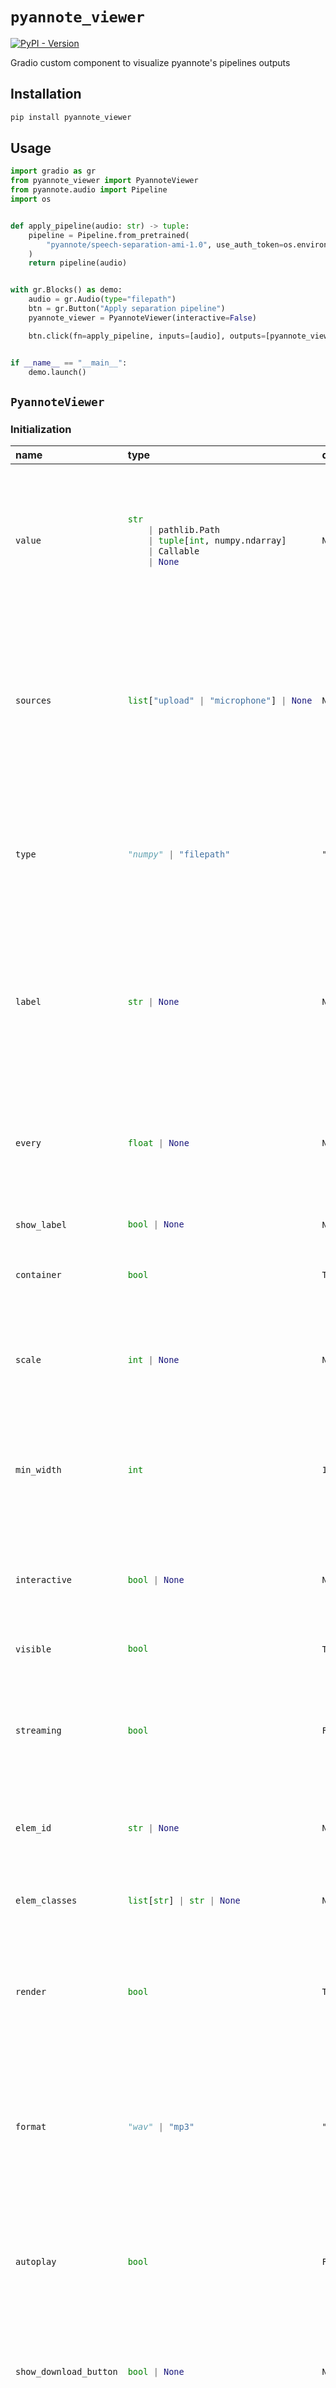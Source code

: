 
# `pyannote_viewer`
<a href="https://pypi.org/project/pyannote_viewer/" target="_blank"><img alt="PyPI - Version" src="https://img.shields.io/pypi/v/pyannote_viewer"></a>  

Gradio custom component to visualize pyannote's pipelines outputs

## Installation

```bash
pip install pyannote_viewer
```

## Usage

```python
import gradio as gr
from pyannote_viewer import PyannoteViewer
from pyannote.audio import Pipeline
import os


def apply_pipeline(audio: str) -> tuple:
    pipeline = Pipeline.from_pretrained(
        "pyannote/speech-separation-ami-1.0", use_auth_token=os.environ["HF_TOKEN"]
    )
    return pipeline(audio)


with gr.Blocks() as demo:
    audio = gr.Audio(type="filepath")
    btn = gr.Button("Apply separation pipeline")
    pyannote_viewer = PyannoteViewer(interactive=False)

    btn.click(fn=apply_pipeline, inputs=[audio], outputs=[pyannote_viewer])


if __name__ == "__main__":
    demo.launch()

```

## `PyannoteViewer`

### Initialization

<table>
<thead>
<tr>
<th align="left">name</th>
<th align="left" style="width: 25%;">type</th>
<th align="left">default</th>
<th align="left">description</th>
</tr>
</thead>
<tbody>
<tr>
<td align="left"><code>value</code></td>
<td align="left" style="width: 25%;">

```python
str
    | pathlib.Path
    | tuple[int, numpy.ndarray]
    | Callable
    | None
```

</td>
<td align="left"><code>None</code></td>
<td align="left">A path, URL, or [sample_rate, numpy array] tuple (sample rate in Hz, audio data as a float or int numpy array) for the default value that SourceViewer component is going to take. If callable, the function will be called whenever the app loads to set the initial value of the component.</td>
</tr>

<tr>
<td align="left"><code>sources</code></td>
<td align="left" style="width: 25%;">

```python
list["upload" | "microphone"] | None
```

</td>
<td align="left"><code>None</code></td>
<td align="left">A list of sources permitted for audio. "upload" creates a box where user can drop an audio file, "microphone" creates a microphone input. The first element in the list will be used as the default source. If None, defaults to ["upload", "microphone"], or ["microphone"] if `streaming` is True.</td>
</tr>

<tr>
<td align="left"><code>type</code></td>
<td align="left" style="width: 25%;">

```python
"numpy" | "filepath"
```

</td>
<td align="left"><code>"numpy"</code></td>
<td align="left">The format the audio file is converted to before being passed into the prediction function. "numpy" converts the audio to a tuple consisting of: (int sample rate, numpy.array for the data), "filepath" passes a str path to a temporary file containing the audio.</td>
</tr>

<tr>
<td align="left"><code>label</code></td>
<td align="left" style="width: 25%;">

```python
str | None
```

</td>
<td align="left"><code>None</code></td>
<td align="left">The label for this component. Appears above the component and is also used as the header if there are a table of examples for this component. If None and used in a `gr.Interface`, the label will be the name of the parameter this component is assigned to.</td>
</tr>

<tr>
<td align="left"><code>every</code></td>
<td align="left" style="width: 25%;">

```python
float | None
```

</td>
<td align="left"><code>None</code></td>
<td align="left">If `value` is a callable, run the function 'every' number of seconds while the client connection is open. Has no effect otherwise. The event can be accessed (e.g. to cancel it) via this component's .load_event attribute.</td>
</tr>

<tr>
<td align="left"><code>show_label</code></td>
<td align="left" style="width: 25%;">

```python
bool | None
```

</td>
<td align="left"><code>None</code></td>
<td align="left">if True, will display label.</td>
</tr>

<tr>
<td align="left"><code>container</code></td>
<td align="left" style="width: 25%;">

```python
bool
```

</td>
<td align="left"><code>True</code></td>
<td align="left">If True, will place the component in a container - providing some extra padding around the border.</td>
</tr>

<tr>
<td align="left"><code>scale</code></td>
<td align="left" style="width: 25%;">

```python
int | None
```

</td>
<td align="left"><code>None</code></td>
<td align="left">Relative width compared to adjacent Components in a Row. For example, if Component A has scale=2, and Component B has scale=1, A will be twice as wide as B. Should be an integer.</td>
</tr>

<tr>
<td align="left"><code>min_width</code></td>
<td align="left" style="width: 25%;">

```python
int
```

</td>
<td align="left"><code>160</code></td>
<td align="left">Minimum pixel width, will wrap if not sufficient screen space to satisfy this value. If a certain scale value results in this Component being narrower than min_width, the min_width parameter will be respected first.</td>
</tr>

<tr>
<td align="left"><code>interactive</code></td>
<td align="left" style="width: 25%;">

```python
bool | None
```

</td>
<td align="left"><code>None</code></td>
<td align="left">If True, will allow users to upload and edit an audio file. If False, can only be used to play audio. If not provided, this is inferred based on whether the component is used as an input or output.</td>
</tr>

<tr>
<td align="left"><code>visible</code></td>
<td align="left" style="width: 25%;">

```python
bool
```

</td>
<td align="left"><code>True</code></td>
<td align="left">If False, component will be hidden.</td>
</tr>

<tr>
<td align="left"><code>streaming</code></td>
<td align="left" style="width: 25%;">

```python
bool
```

</td>
<td align="left"><code>False</code></td>
<td align="left">If set to True when used in a `live` interface as an input, will automatically stream webcam feed. When used set as an output, takes audio chunks yield from the backend and combines them into one streaming audio output.</td>
</tr>

<tr>
<td align="left"><code>elem_id</code></td>
<td align="left" style="width: 25%;">

```python
str | None
```

</td>
<td align="left"><code>None</code></td>
<td align="left">An optional string that is assigned as the id of this component in the HTML DOM. Can be used for targeting CSS styles.</td>
</tr>

<tr>
<td align="left"><code>elem_classes</code></td>
<td align="left" style="width: 25%;">

```python
list[str] | str | None
```

</td>
<td align="left"><code>None</code></td>
<td align="left">An optional list of strings that are assigned as the classes of this component in the HTML DOM. Can be used for targeting CSS styles.</td>
</tr>

<tr>
<td align="left"><code>render</code></td>
<td align="left" style="width: 25%;">

```python
bool
```

</td>
<td align="left"><code>True</code></td>
<td align="left">If False, component will not render be rendered in the Blocks context. Should be used if the intention is to assign event listeners now but render the component later.</td>
</tr>

<tr>
<td align="left"><code>format</code></td>
<td align="left" style="width: 25%;">

```python
"wav" | "mp3"
```

</td>
<td align="left"><code>"wav"</code></td>
<td align="left">The file format to save audio files. Either 'wav' or 'mp3'. wav files are lossless but will tend to be larger files. mp3 files tend to be smaller. Default is wav. Applies both when this component is used as an input (when `type` is "format") and when this component is used as an output.</td>
</tr>

<tr>
<td align="left"><code>autoplay</code></td>
<td align="left" style="width: 25%;">

```python
bool
```

</td>
<td align="left"><code>False</code></td>
<td align="left">Whether to automatically play the audio when the component is used as an output. Note: browsers will not autoplay audio files if the user has not interacted with the page yet.</td>
</tr>

<tr>
<td align="left"><code>show_download_button</code></td>
<td align="left" style="width: 25%;">

```python
bool | None
```

</td>
<td align="left"><code>None</code></td>
<td align="left">If True, will show a download button in the corner of the component for saving audio. If False, icon does not appear. By default, it will be True for output components and False for input components.</td>
</tr>

<tr>
<td align="left"><code>show_share_button</code></td>
<td align="left" style="width: 25%;">

```python
bool | None
```

</td>
<td align="left"><code>None</code></td>
<td align="left">If True, will show a share icon in the corner of the component that allows user to share outputs to Hugging Face Spaces Discussions. If False, icon does not appear. If set to None (default behavior), then the icon appears if this Gradio app is launched on Spaces, but not otherwise.</td>
</tr>

<tr>
<td align="left"><code>editable</code></td>
<td align="left" style="width: 25%;">

```python
bool
```

</td>
<td align="left"><code>True</code></td>
<td align="left">If True, allows users to manipulate the audio file if the component is interactive. Defaults to True.</td>
</tr>

<tr>
<td align="left"><code>min_length</code></td>
<td align="left" style="width: 25%;">

```python
int | None
```

</td>
<td align="left"><code>None</code></td>
<td align="left">The minimum length of audio (in seconds) that the user can pass into the prediction function. If None, there is no minimum length.</td>
</tr>

<tr>
<td align="left"><code>max_length</code></td>
<td align="left" style="width: 25%;">

```python
int | None
```

</td>
<td align="left"><code>None</code></td>
<td align="left">The maximum length of audio (in seconds) that the user can pass into the prediction function. If None, there is no maximum length.</td>
</tr>

<tr>
<td align="left"><code>waveform_options</code></td>
<td align="left" style="width: 25%;">

```python
WaveformOptions | dict | None
```

</td>
<td align="left"><code>None</code></td>
<td align="left">A dictionary of options for the waveform display. Options include: waveform_color (str), waveform_progress_color (str), show_controls (bool), skip_length (int), trim_region_color (str). Default is None, which uses the default values for these options.</td>
</tr>
</tbody></table>


### Events

| name | description |
|:-----|:------------|
| `stream` | This listener is triggered when the user streams the PyannoteViewer. |
| `change` | Triggered when the value of the PyannoteViewer changes either because of user input (e.g. a user types in a textbox) OR because of a function update (e.g. an image receives a value from the output of an event trigger). See `.input()` for a listener that is only triggered by user input. |
| `clear` | This listener is triggered when the user clears the PyannoteViewer using the X button for the component. |
| `play` | This listener is triggered when the user plays the media in the PyannoteViewer. |
| `pause` | This listener is triggered when the media in the PyannoteViewer stops for any reason. |
| `stop` | This listener is triggered when the user reaches the end of the media playing in the PyannoteViewer. |
| `start_recording` | This listener is triggered when the user starts recording with the PyannoteViewer. |
| `pause_recording` | This listener is triggered when the user pauses recording with the PyannoteViewer. |
| `stop_recording` | This listener is triggered when the user stops recording with the PyannoteViewer. |
| `upload` | This listener is triggered when the user uploads a file into the PyannoteViewer. |



### User function

The impact on the users predict function varies depending on whether the component is used as an input or output for an event (or both).

- When used as an Input, the component only impacts the input signature of the user function.
- When used as an output, the component only impacts the return signature of the user function.

The code snippet below is accurate in cases where the component is used as both an input and an output.

- **As output:** Is passed, passes audio as one of these formats (depending on `type`): a `str` filepath, or `tuple` of (sample rate in Hz, audio data as numpy array). If the latter, the audio data is a 16-bit `int` array whose values range from -32768 to 32767 and shape of the audio data array is (samples,) for mono audio or (samples, channels) for multi-channel audio.
- **As input:** Should return, expects audio data in any of these formats: a `str` or `pathlib.Path` filepath or URL to an audio file, or a `bytes` object (recommended for streaming), or a `tuple` of (sample rate in Hz, audio data as numpy array). Note: if audio is supplied as a numpy array, the audio will be normalized by its peak value to avoid distortion or clipping in the resulting audio.

 ```python
 def predict(
     value: str | tuple[int, numpy.ndarray] | None
 ) -> tuple[
        pyannote.core.annotation.Annotation,
        numpy.ndarray | pathlib.Path | str,
    ]
    | None:
     return value
 ```
 

## `WaveformOptions`
```python
@dataclasses.dataclass
class WaveformOptions:
    waveform_color: str | None = None
    waveform_progress_color: str | None = None
    trim_region_color: str | None = None
    show_recording_waveform: bool = True
    show_controls: bool = False
    skip_length: int | float = 5
    sample_rate: int = 44100
```
